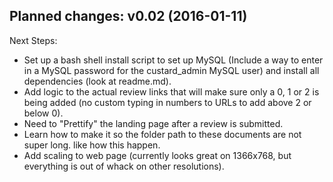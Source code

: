 Planned changes:
v0.02 (2016-01-11)
------------------

Next Steps:

 - Set up a bash shell install script to set up MySQL (Include a way to enter in a MySQL password for the custard_admin MySQL user) and install all dependencies (look at readme.md).
 - Add logic to the actual review links that will make sure only a 0, 1 or 2 is being added (no custom typing in numbers to URLs to add above 2 or below 0).
 - Need to "Prettify" the landing page after a review is submitted.
 - Learn how to make it so the folder path to these documents are not super long. like how this happen.
 - Add scaling to web page (currently looks great on 1366x768, but everything is out of whack on other resolutions).

